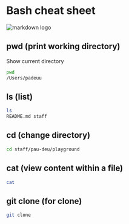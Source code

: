 # Bash cheat sheet

![markdown logo](https://imgs.search.brave.com/y6lRMl2AgCwRDDyyOxolKbWgacOqYMqBZrdcEluxtAQ/rs:fit:500:0:0:0/g:ce/aHR0cHM6Ly9pY29u/cy52ZXJ5aWNvbi5j/b20vcG5nLzEyOC9h/cHBsaWNhdGlvbi9h/bmltYXVpL21hcmtk/b3duLTgucG5n)

## pwd (print working directory)

Show current directory

```sh
pwd
/Users/padeuu
```

## ls (list)

```sh
ls
README.md staff
```

## cd (change directory)

```sh
cd staff/pau-deu/playground
```

## cat (view content within a file)

```sh
cat 
```

## git clone (for clone)
```sh
git clone 
```
